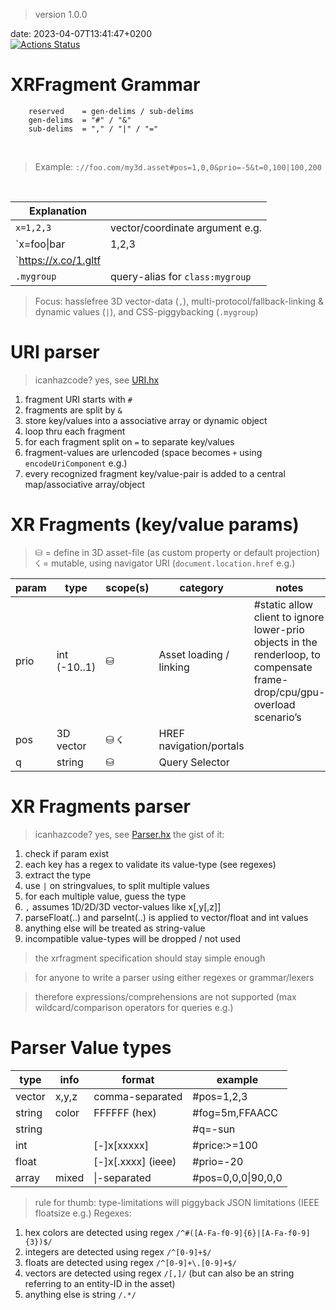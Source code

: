 
<link rel="stylesheet" href="style.css"/>
<link href="https://fonts.cdnfonts.com/css/montserrat" rel="stylesheet"/>

> version 1.0.0

date: 2023-04-07T13:41:47+0200<br>
[![Actions Status](https://github.com/coderofsalvation/xrfragment/workflows/test/badge.svg)](https://github.com/coderofsalvation/xrfragment/actions)

# XRFragment Grammar 

```
    reserved    = gen-delims / sub-delims
    gen-delims  = "#" / "&"                      
    sub-delims  = "," / "|" / "="
```
<br>

> Example: `://foo.com/my3d.asset#pos=1,0,0&prio=-5&t=0,100|100,200`

<br>

| Explanation | |
|-|-|
| `x=1,2,3` | vector/coordinate argument e.g. |
| `x=foo\|bar|1,2,3|1.0` | the `\|` character is used for:<br>1.specifying `n` arguments for xrfragment `x`<br>2. roundrobin of values (in case provided arguments exceeds `n` of `x` for #1) when triggered by browser URI (clicking `href` e.g.)|
| `https://x.co/1.gltf||xyz://x.co/1.gltf` | multi-protocol/fallback urls  |
| `.mygroup` | query-alias for `class:mygroup` |

> Focus: hasslefree 3D vector-data (`,`), multi-protocol/fallback-linking & dynamic values (`|`), and CSS-piggybacking (`.mygroup`) 

# URI parser
> icanhazcode? yes, see [URI.hx](https://github.com/coderofsalvation/xrfragment/blob/main/src/xrfragment/URI.hx)

1. fragment URI starts with `#`
1. fragments are split by `&`
1. store key/values into a associative array or dynamic object
1. loop thru each fragment
1. for each fragment split on `=` to separate key/values 
1. fragment-values are urlencoded (space becomes `+` using `encodeUriComponent` e.g.)
1. every recognized fragment key/value-pair is added to a central map/associative array/object

# XR Fragments (key/value params)

> ⛁ = define in 3D asset-file (as custom property or default projection)<br>
> ☇ = mutable, using navigator URI (`document.location.href` e.g.)<br>

| param   | type          | scope(s) | category          | notes                            |
|---------|---------------|-------|--------------------|---------------------------------|
| prio    | int (-10..1)  | ⛁     | Asset loading / linking | \#static allow client to ignore lower-prio objects in the renderloop, to compensate frame-drop/cpu/gpu-overload scenario’s |
| pos     | 3D vector     | ⛁ ☇   |HREF navigation/portals |  |
| q       | string        | ⛁     |Query Selector |  |


# XR Fragments parser

> icanhazcode? yes, see [Parser.hx](https://github.com/coderofsalvation/xrfragment/blob/main/src/xrfragment/Parser.hx)
the gist of it:

1. check if param exist
1. each key has a regex to validate its value-type (see regexes) 
1. extract the type
1. use `|` on stringvalues, to split multiple values
1. for each multiple value, guess the type
1. `,` assumes 1D/2D/3D vector-values like x[,y[,z]]
1. parseFloat(..) and parseInt(..) is applied to vector/float and int values 
1. anything else will be treated as string-value 
1. incompatible value-types will be dropped / not used


> the xrfragment specification should stay simple enough

> for anyone to write a parser using either regexes or grammar/lexers

> therefore expressions/comprehensions are not supported (max wildcard/comparison operators for queries e.g.)

# Parser Value types

| type | info | format | example                          |
|------|------|--------|----------------------------------|
|vector| x,y,z| comma-separated    | #pos=1,2,3           |
|string| color| FFFFFF (hex)      | #fog=5m,FFAACC        |
|string|      |                   | #q=-sun               |
|int   |      | [-]x[xxxxx]       | #price:>=100          |
|float |      | [-]x[.xxxx] (ieee)| #prio=-20             |
|array | mixed| \|-separated      | #pos=0,0,0\|90,0,0    |


> rule for thumb: type-limitations will piggyback JSON limitations (IEEE floatsize e.g.)
Regexes:

1. hex colors are detected using regex `/^#([A-Fa-f0-9]{6}|[A-Fa-f0-9]{3})$/`
1. integers are detected using regex `/^[0-9]+$/`
1. floats are detected using regex `/^[0-9]+\.[0-9]+$/`
1. vectors are detected using regex `/[,]/` (but can also be an string referring to an entity-ID in the asset)
1. anything else is string  `/.*/`

